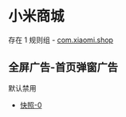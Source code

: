 # 小米商城

存在 1 规则组 - [com.xiaomi.shop](/src/apps/com.xiaomi.shop.ts)

## 全屏广告-首页弹窗广告

默认禁用

- [快照-0](https://i.gkd.li/i/12649330)
